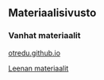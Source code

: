 ## Materiaalisivusto

### Vanhat materiaalit

[otredu.github.io](http://otredu.github.io)

[Leenan materiaalit](http://leeniemi.net)


